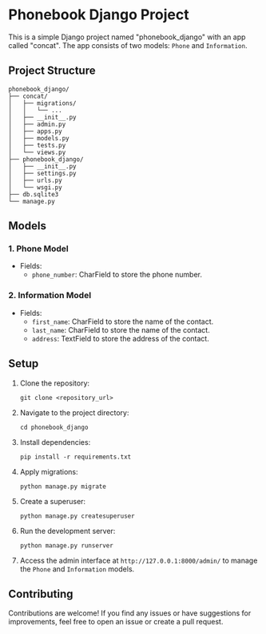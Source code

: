 # Phonebook Django Project

This is a simple Django project named "phonebook_django" with an app called "concat". The app consists of two models: `Phone` and `Information`.

## Project Structure

```
phonebook_django/
├── concat/
│   ├── migrations/
│   │   └── ...
│   ├── __init__.py
│   ├── admin.py
│   ├── apps.py
│   ├── models.py
│   ├── tests.py
│   └── views.py
├── phonebook_django/
│   ├── __init__.py
│   ├── settings.py
│   ├── urls.py
│   └── wsgi.py
├── db.sqlite3
└── manage.py
```

## Models

### 1. Phone Model

- Fields:
  - `phone_number`: CharField to store the phone number.

### 2. Information Model

- Fields:
  - `first_name`: CharField to store the name of the contact.
  - `last_name`: CharField to store the name of the contact.
  - `address`: TextField to store the address of the contact.

## Setup

1. Clone the repository:

   ```
   git clone <repository_url>
   ```

2. Navigate to the project directory:

   ```
   cd phonebook_django
   ```

3. Install dependencies:

   ```
   pip install -r requirements.txt
   ```


4. Apply migrations:

   ```
   python manage.py migrate
   ```

5. Create a superuser:

   ```
   python manage.py createsuperuser
   ```

6. Run the development server:

   ```
   python manage.py runserver
   ```

7. Access the admin interface at `http://127.0.0.1:8000/admin/` to manage the `Phone` and `Information` models.


## Contributing

Contributions are welcome! If you find any issues or have suggestions for improvements, feel free to open an issue or create a pull request.
